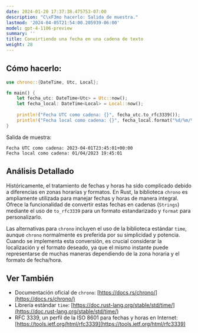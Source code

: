 ```yaml
---
date: 2024-01-20 17:37:38.475753-07:00
description: "C\xF3mo hacerlo: Salida de muestra."
lastmod: '2024-04-05T21:54:00.205939-06:00'
model: gpt-4-1106-preview
summary: ''
title: Convirtiendo una fecha en una cadena de texto
weight: 28
---
```


## Cómo hacerlo:
```Rust
use chrono::{DateTime, Utc, Local};

fn main() {
    let fecha_utc: DateTime<Utc> = Utc::now();
    let fecha_local: DateTime<Local> = Local::now();
    
    println!("Fecha UTC como cadena: {}", fecha_utc.to_rfc3339());
    println!("Fecha local como cadena: {}", fecha_local.format("%d/%m/%Y %H:%M:%S").to_string());
}
```

Salida de muestra:
```
Fecha UTC como cadena: 2023-04-01T23:45:01+00:00
Fecha local como cadena: 01/04/2023 19:45:01
```

## Análisis Detallado
Históricamente, el tratamiento de fechas y horas ha sido complicado debido a diferencias en zonas horarias y formatos. En Rust, la biblioteca `chrono` es ampliamente utilizada para manejar fechas y horas de manera integral. Ofrece la funcionalidad de convertir estas fechas en cadenas (`Strings`) mediante el uso de `to_rfc3339` para un formato estandarizado y `format` para personalizarlo.

Las alternativas para `chrono` incluyen el uso de la biblioteca estándar `time`, aunque `chrono` normalmente es preferida por su simplicidad y potencia. Cuando se implementa esta conversión, es crucial considerar la localización y el formato deseado, ya que el mismo instante puede representarse de muchas maneras dependiendo de la zona horaria y el formato de fecha/hora.

## Ver También
- Documentación oficial de `chrono`: [https://docs.rs/chrono/](https://docs.rs/chrono/)
- Librería estándar `time`: [https://doc.rust-lang.org/stable/std/time/](https://doc.rust-lang.org/stable/std/time/)
- RFC 3339, un perfil de la ISO 8601 para fechas y horas en Internet: [https://tools.ietf.org/html/rfc3339](https://tools.ietf.org/html/rfc3339)
